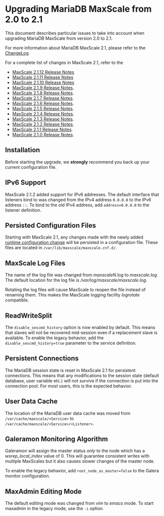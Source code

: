 # Upgrading MariaDB MaxScale from 2.0 to 2.1

This document describes particular issues to take into account when upgrading
MariaDB MaxScale from version 2.0 to 2.1.

For more information about MariaDB MaxScale 2.1, please refer to the
[ChangeLog](../Changelog.md).

For a complete list of changes in MaxScale 2.1, refer to the
* [MaxScale 2.1.12 Release Notes](../Release-Notes/MaxScale-2.1.12-Release-Notes.md)
* [MaxScale 2.1.11 Release Notes](../Release-Notes/MaxScale-2.1.11-Release-Notes.md)
* [MaxScale 2.1.10 Release Notes](../Release-Notes/MaxScale-2.1.10-Release-Notes.md)
* [MaxScale 2.1.9 Release Notes](../Release-Notes/MaxScale-2.1.9-Release-Notes.md).
* [MaxScale 2.1.8 Release Notes](../Release-Notes/MaxScale-2.1.8-Release-Notes.md).
* [MaxScale 2.1.7 Release Notes](../Release-Notes/MaxScale-2.1.7-Release-Notes.md).
* [MaxScale 2.1.6 Release Notes](../Release-Notes/MaxScale-2.1.6-Release-Notes.md).
* [MaxScale 2.1.5 Release Notes](../Release-Notes/MaxScale-2.1.5-Release-Notes.md).
* [MaxScale 2.1.4 Release Notes](../Release-Notes/MaxScale-2.1.4-Release-Notes.md).
* [MaxScale 2.1.3 Release Notes](../Release-Notes/MaxScale-2.1.3-Release-Notes.md).
* [MaxScale 2.1.2 Release Notes](../Release-Notes/MaxScale-2.1.2-Release-Notes.md).
* [MaxScale 2.1.1 Release Notes](../Release-Notes/MaxScale-2.1.1-Release-Notes.md).
* [MaxScale 2.1.0 Release Notes](../Release-Notes/MaxScale-2.1.0-Release-Notes.md).

## Installation

Before starting the upgrade, we **strongly** recommend you back up your current
configuration file.

## IPv6 Support

MaxScale 2.1.2 added support for IPv6 addresses. The default interface that listeners bind to
was changed from the IPv4 address `0.0.0.0` to the IPv6 address `::`. To bind to the old IPv4 address,
add `address=0.0.0.0` to the listener definition.

## Persisted Configuration Files

Starting with MaxScale 2.1, any changes made with the newly added
[runtime configuration change](../Reference/MaxAdmin.md#runtime-configuration-changes)
will be persisted in a configuration file. These files are located in `/var/lib/maxscale/maxscale.cnf.d/`.

## MaxScale Log Files

The name of the log file was changed from _maxscaleN.log_ to _maxscale.log_. The
default location for the log file is _/var/log/maxscale/maxscale.log_.

Rotating the log files will cause MaxScale to reopen the file instead of
renaming them. This makes the MaxScale logging facility _logrotate_ compatible.

## ReadWriteSplit

The `disable_sescmd_history` option is now enabled by default. This means that
slaves will not be recovered mid-session even if a replacement slave is
available. To enable the legacy behavior, add the `disable_sescmd_history=true`
parameter to the service definition.

## Persistent Connections

The MariaDB session state is reset in MaxScale 2.1 for persistent
connections. This means that any modifications to the session state (default
database, user variable etc.) will not survive if the connection is put into the
connection pool. For most users, this is the expected behavior.

## User Data Cache

The location of the MariaDB user data cache was moved from
`/var/cache/maxscale/<Service>` to `/var/cache/maxscale/<Service>/<Listener>`.

## Galeramon Monitoring Algorithm

Galeramon will assign the master status *only* to the node which has a
_wsrep_local_index_ value of 0. This will guarantee consistent writes with
multiple MaxScales but it also causes slower changes of the master node.

To enable the legacy behavior, add `root_node_as_master=false` to the Galera
monitor configuration.

## MaxAdmin Editing Mode

The default editing mode was changed from _vim_ to _emacs_ mode. To start
maxadmin in the legacy mode, use the `-i` option.
